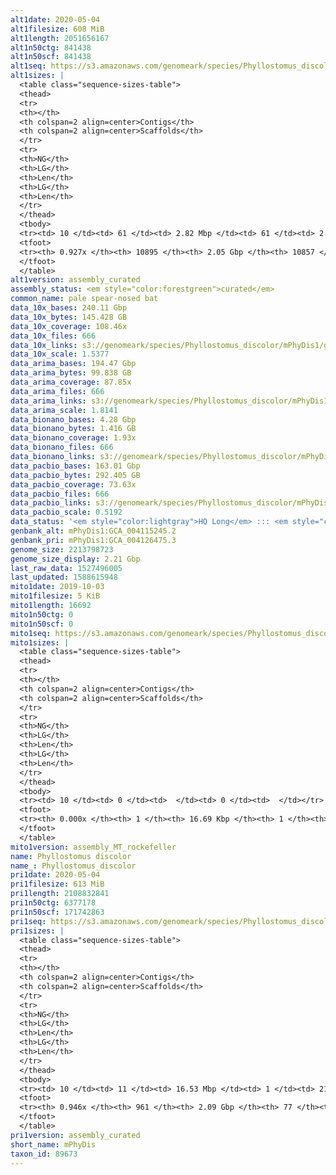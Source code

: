 ```yaml
---
alt1date: 2020-05-04
alt1filesize: 608 MiB
alt1length: 2051656167
alt1n50ctg: 841438
alt1n50scf: 841438
alt1seq: https://s3.amazonaws.com/genomeark/species/Phyllostomus_discolor/mPhyDis1/assembly_curated/mPhyDis1.alt.cur.20200504.fasta.gz
alt1sizes: |
  <table class="sequence-sizes-table">
  <thead>
  <tr>
  <th></th>
  <th colspan=2 align=center>Contigs</th>
  <th colspan=2 align=center>Scaffolds</th>
  </tr>
  <tr>
  <th>NG</th>
  <th>LG</th>
  <th>Len</th>
  <th>LG</th>
  <th>Len</th>
  </tr>
  </thead>
  <tbody>
  <tr><td> 10 </td><td> 61 </td><td> 2.82 Mbp </td><td> 61 </td><td> 2.82 Mbp </td></tr>  <tr><td> 20 </td><td> 157 </td><td> 1.94 Mbp </td><td> 157 </td><td> 1.94 Mbp </td></tr>  <tr><td> 30 </td><td> 289 </td><td> 1.46 Mbp </td><td> 289 </td><td> 1.46 Mbp </td></tr>  <tr><td> 40 </td><td> 464 </td><td> 1.11 Mbp </td><td> 464 </td><td> 1.11 Mbp </td></tr>  <tr style="background-color:#cccccc;"><td> 50 </td><td> 693 </td><td> 0.84 Mbp </td><td> 693 </td><td> 0.84 Mbp </td></tr>  <tr><td> 60 </td><td> 1005 </td><td> 0.61 Mbp </td><td> 1005 </td><td> 0.61 Mbp </td></tr>  <tr><td> 70 </td><td> 1459 </td><td> 389.41 Kbp </td><td> 1459 </td><td> 389.41 Kbp </td></tr>  <tr><td> 80 </td><td> 2302 </td><td> 164.72 Kbp </td><td> 2300 </td><td> 166.07 Kbp </td></tr>  <tr><td> 90 </td><td> 6922 </td><td> 23.22 Kbp </td><td> 6884 </td><td> 23.27 Kbp </td></tr>  <tr><td> 100 </td><td> 0 </td><td>  </td><td> 0 </td><td>  </td></tr>  </tbody>
  <tfoot>
  <tr><th> 0.927x </th><th> 10895 </th><th> 2.05 Gbp </th><th> 10857 </th><th> 2.05 Gbp </th></tr>
  </tfoot>
  </table>
alt1version: assembly_curated
assembly_status: <em style="color:forestgreen">curated</em>
common_name: pale spear-nosed bat
data_10x_bases: 240.11 Gbp
data_10x_bytes: 145.428 GB
data_10x_coverage: 108.46x
data_10x_files: 666
data_10x_links: s3://genomeark/species/Phyllostomus_discolor/mPhyDis1/genomic_data/10x/<br>
data_10x_scale: 1.5377
data_arima_bases: 194.47 Gbp
data_arima_bytes: 99.838 GB
data_arima_coverage: 87.85x
data_arima_files: 666
data_arima_links: s3://genomeark/species/Phyllostomus_discolor/mPhyDis1/genomic_data/arima/<br>
data_arima_scale: 1.8141
data_bionano_bases: 4.28 Gbp
data_bionano_bytes: 1.416 GB
data_bionano_coverage: 1.93x
data_bionano_files: 666
data_bionano_links: s3://genomeark/species/Phyllostomus_discolor/mPhyDis1/genomic_data/bionano/<br>
data_pacbio_bases: 163.01 Gbp
data_pacbio_bytes: 292.405 GB
data_pacbio_coverage: 73.63x
data_pacbio_files: 666
data_pacbio_links: s3://genomeark/species/Phyllostomus_discolor/mPhyDis1/genomic_data/pacbio/<br>
data_pacbio_scale: 0.5192
data_status: '<em style="color:lightgray">HQ Long</em> ::: <em style="color:forestgreen">Long</em> ::: <em style="color:forestgreen">Short</em> ::: <em style="color:forestgreen">Phasing</em> ::: <em style="color:forestgreen">Scaffolding</em>'
genbank_alt: mPhyDis1:GCA_004115245.2
genbank_pri: mPhyDis1:GCA_004126475.3
genome_size: 2213798723
genome_size_display: 2.21 Gbp
last_raw_data: 1527496005
last_updated: 1588615948
mito1date: 2019-10-03
mito1filesize: 5 KiB
mito1length: 16692
mito1n50ctg: 0
mito1n50scf: 0
mito1seq: https://s3.amazonaws.com/genomeark/species/Phyllostomus_discolor/mPhyDis1/assembly_MT_rockefeller/mPhyDis1.MT.20191003.fasta.gz
mito1sizes: |
  <table class="sequence-sizes-table">
  <thead>
  <tr>
  <th></th>
  <th colspan=2 align=center>Contigs</th>
  <th colspan=2 align=center>Scaffolds</th>
  </tr>
  <tr>
  <th>NG</th>
  <th>LG</th>
  <th>Len</th>
  <th>LG</th>
  <th>Len</th>
  </tr>
  </thead>
  <tbody>
  <tr><td> 10 </td><td> 0 </td><td>  </td><td> 0 </td><td>  </td></tr>  <tr><td> 20 </td><td> 0 </td><td>  </td><td> 0 </td><td>  </td></tr>  <tr><td> 30 </td><td> 0 </td><td>  </td><td> 0 </td><td>  </td></tr>  <tr><td> 40 </td><td> 0 </td><td>  </td><td> 0 </td><td>  </td></tr>  <tr style="background-color:#cccccc;"><td> 50 </td><td> 0 </td><td style="background-color:#ff8888;">  </td><td> 0 </td><td style="background-color:#ff8888;">  </td></tr>  <tr><td> 60 </td><td> 0 </td><td>  </td><td> 0 </td><td>  </td></tr>  <tr><td> 70 </td><td> 0 </td><td>  </td><td> 0 </td><td>  </td></tr>  <tr><td> 80 </td><td> 0 </td><td>  </td><td> 0 </td><td>  </td></tr>  <tr><td> 90 </td><td> 0 </td><td>  </td><td> 0 </td><td>  </td></tr>  <tr><td> 100 </td><td> 0 </td><td>  </td><td> 0 </td><td>  </td></tr>  </tbody>
  <tfoot>
  <tr><th> 0.000x </th><th> 1 </th><th> 16.69 Kbp </th><th> 1 </th><th> 16.69 Kbp </th></tr>
  </tfoot>
  </table>
mito1version: assembly_MT_rockefeller
name: Phyllostomus discolor
name_: Phyllostomus_discolor
pri1date: 2020-05-04
pri1filesize: 613 MiB
pri1length: 2108832841
pri1n50ctg: 6377178
pri1n50scf: 171742863
pri1seq: https://s3.amazonaws.com/genomeark/species/Phyllostomus_discolor/mPhyDis1/assembly_curated/mPhyDis1.pri.cur.20200504.fasta.gz
pri1sizes: |
  <table class="sequence-sizes-table">
  <thead>
  <tr>
  <th></th>
  <th colspan=2 align=center>Contigs</th>
  <th colspan=2 align=center>Scaffolds</th>
  </tr>
  <tr>
  <th>NG</th>
  <th>LG</th>
  <th>Len</th>
  <th>LG</th>
  <th>Len</th>
  </tr>
  </thead>
  <tbody>
  <tr><td> 10 </td><td> 11 </td><td> 16.53 Mbp </td><td> 1 </td><td> 217.37 Mbp </td></tr>  <tr><td> 20 </td><td> 26 </td><td> 12.27 Mbp </td><td> 2 </td><td> 214.90 Mbp </td></tr>  <tr><td> 30 </td><td> 46 </td><td> 9.82 Mbp </td><td> 3 </td><td> 209.86 Mbp </td></tr>  <tr><td> 40 </td><td> 71 </td><td> 8.12 Mbp </td><td> 4 </td><td> 175.15 Mbp </td></tr>  <tr style="background-color:#cccccc;"><td> 50 </td><td> 102 </td><td style="background-color:#88ff88;"> 6.38 Mbp </td><td> 5 </td><td style="background-color:#88ff88;"> 171.74 Mbp </td></tr>  <tr><td> 60 </td><td> 141 </td><td> 4.64 Mbp </td><td> 6 </td><td> 139.25 Mbp </td></tr>  <tr><td> 70 </td><td> 198 </td><td> 3.31 Mbp </td><td> 8 </td><td> 107.34 Mbp </td></tr>  <tr><td> 80 </td><td> 281 </td><td> 2.04 Mbp </td><td> 11 </td><td> 95.22 Mbp </td></tr>  <tr><td> 90 </td><td> 460 </td><td> 0.71 Mbp </td><td> 13 </td><td> 77.04 Mbp </td></tr>  <tr><td> 100 </td><td> 0 </td><td>  </td><td> 0 </td><td>  </td></tr>  </tbody>
  <tfoot>
  <tr><th> 0.946x </th><th> 961 </th><th> 2.09 Gbp </th><th> 77 </th><th> 2.11 Gbp </th></tr>
  </tfoot>
  </table>
pri1version: assembly_curated
short_name: mPhyDis
taxon_id: 89673
---
```

